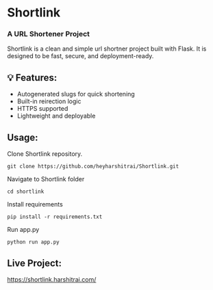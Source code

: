 # Shortlink
### A URL Shortener Project
Shortlink is a clean and simple url shortner project built with Flask. It is designed to be fast, secure, and deployment-ready.

## 💡 Features:
- Autogenerated slugs for quick shortening
- Built-in reirection logic
- HTTPS supported
- Lightweight and deployable

## Usage:

Clone Shortlink repository.
```
git clone https://github.com/heyharshitrai/Shortlink.git
```
Navigate to Shortlink folder
```
cd shortlink
```
Install requirements
```
pip install -r requirements.txt
```
Run app.py
```
python run app.py
```

## Live Project: 
https://shortlink.harshitrai.com/
